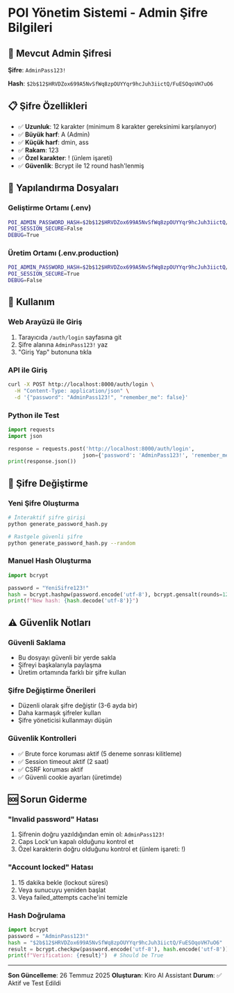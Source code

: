 # POI Yönetim Sistemi - Admin Şifre Bilgileri

## 🔐 Mevcut Admin Şifresi

**Şifre**: `AdminPass123!`

**Hash**: `$2b$12$HRVDZox699A5NvSfWq8zpOUYYqr9hcJuh3iictQ/FuESOqoVH7uO6`

## 📋 Şifre Özellikleri

- ✅ **Uzunluk**: 12 karakter (minimum 8 karakter gereksinimi karşılanıyor)
- ✅ **Büyük harf**: A (Admin)
- ✅ **Küçük harf**: dmin, ass
- ✅ **Rakam**: 123
- ✅ **Özel karakter**: ! (ünlem işareti)
- ✅ **Güvenlik**: Bcrypt ile 12 round hash'lenmiş

## 🔧 Yapılandırma Dosyaları

### Geliştirme Ortamı (.env)
```bash
POI_ADMIN_PASSWORD_HASH=$2b$12$HRVDZox699A5NvSfWq8zpOUYYqr9hcJuh3iictQ/FuESOqoVH7uO6
POI_SESSION_SECURE=False
DEBUG=True
```

### Üretim Ortamı (.env.production)
```bash
POI_ADMIN_PASSWORD_HASH=$2b$12$HRVDZox699A5NvSfWq8zpOUYYqr9hcJuh3iictQ/FuESOqoVH7uO6
POI_SESSION_SECURE=True
DEBUG=False
```

## 🚀 Kullanım

### Web Arayüzü ile Giriş
1. Tarayıcıda `/auth/login` sayfasına git
2. Şifre alanına `AdminPass123!` yaz
3. "Giriş Yap" butonuna tıkla

### API ile Giriş
```bash
curl -X POST http://localhost:8000/auth/login \
  -H "Content-Type: application/json" \
  -d '{"password": "AdminPass123!", "remember_me": false}'
```

### Python ile Test
```python
import requests
import json

response = requests.post('http://localhost:8000/auth/login', 
                        json={'password': 'AdminPass123!', 'remember_me': False})
print(response.json())
```

## 🔄 Şifre Değiştirme

### Yeni Şifre Oluşturma
```bash
# İnteraktif şifre girişi
python generate_password_hash.py

# Rastgele güvenli şifre
python generate_password_hash.py --random
```

### Manuel Hash Oluşturma
```python
import bcrypt

password = "YeniSifre123!"
hash = bcrypt.hashpw(password.encode('utf-8'), bcrypt.gensalt(rounds=12))
print(f"New hash: {hash.decode('utf-8')}")
```

## ⚠️ Güvenlik Notları

### Güvenli Saklama
- Bu dosyayı güvenli bir yerde sakla
- Şifreyi başkalarıyla paylaşma
- Üretim ortamında farklı bir şifre kullan

### Şifre Değiştirme Önerileri
- Düzenli olarak şifre değiştir (3-6 ayda bir)
- Daha karmaşık şifreler kullan
- Şifre yöneticisi kullanmayı düşün

### Güvenlik Kontrolleri
- ✅ Brute force koruması aktif (5 deneme sonrası kilitleme)
- ✅ Session timeout aktif (2 saat)
- ✅ CSRF koruması aktif
- ✅ Güvenli cookie ayarları (üretimde)

## 🆘 Sorun Giderme

### "Invalid password" Hatası
1. Şifrenin doğru yazıldığından emin ol: `AdminPass123!`
2. Caps Lock'un kapalı olduğunu kontrol et
3. Özel karakterin doğru olduğunu kontrol et (ünlem işareti: !)

### "Account locked" Hatası
1. 15 dakika bekle (lockout süresi)
2. Veya sunucuyu yeniden başlat
3. Veya failed_attempts cache'ini temizle

### Hash Doğrulama
```python
import bcrypt
password = "AdminPass123!"
hash = "$2b$12$HRVDZox699A5NvSfWq8zpOUYYqr9hcJuh3iictQ/FuESOqoVH7uO6"
result = bcrypt.checkpw(password.encode('utf-8'), hash.encode('utf-8'))
print(f"Verification: {result}")  # Should be True
```

---

**Son Güncelleme**: 26 Temmuz 2025
**Oluşturan**: Kiro AI Assistant
**Durum**: ✅ Aktif ve Test Edildi